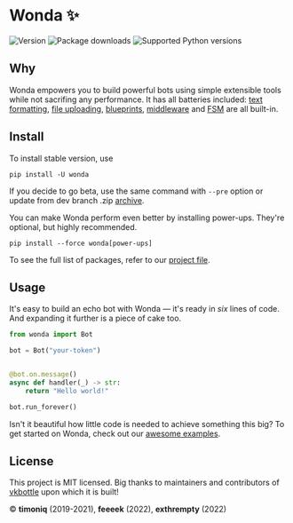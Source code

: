 # Wonda ✨

[//]: # (Links to examples)
[text formatting]: https://github.com/wondergram-org/wonda/blob/main/examples/high_level/formatting_example.py
[middleware]: https://github.com/wondergram-org/wonda/blob/main/examples/high_level/setup_middleware.py
[file uploading]: https://github.com/wondergram-org/wonda/blob/main/examples/high_level/file_upload_example.py
[blueprints]: https://github.com/wondergram-org/wonda/blob/main/examples/high_level/load_blueprints.py
[FSM]: https://github.com/wondergram-org/wonda/blob/main/examples/high_level/use_state_dispenser.py
[awesome examples]: https://github.com/wondergram-org/wonda/tree/main/examples/high_level

![Version](https://img.shields.io/pypi/v/wonda?label=version&style=flat-square)
![Package downloads](https://img.shields.io/pypi/dw/wonda?label=downloads&style=flat-square)
![Supported Python versions](https://img.shields.io/pypi/pyversions/wonda?label=supported%20python%20versions&style=flat-square)

## Why

Wonda empowers you to build powerful bots using simple extensible tools while not sacrifing any performance. It has all batteries included: [text formatting], [file uploading], [blueprints], [middleware] and [FSM] are all built-in.

## Install

To install stable version, use

```shell script
pip install -U wonda
```

If you decide to go beta, use the same command with `--pre` option or update from dev branch .zip [archive](https://github.com/wondergram-org/wonda/archive/refs/heads/dev.zip).

You can make Wonda perform even better by installing power-ups. They're optional, but highly recommended.

```shell script
pip install --force wonda[power-ups]
```

To see the full list of packages, refer to our [project file](https://github.com/wondergram-org/wonda/blob/main/pyproject.toml).

## Usage

It's easy to build an echo bot with Wonda — it's ready in *six* lines of code. And expanding it further is a piece of cake too.

```python
from wonda import Bot

bot = Bot("your-token")


@bot.on.message()
async def handler(_) -> str:
    return "Hello world!"

bot.run_forever()
```

Isn't it beautiful how little code is needed to achieve something this big? To get started on Wonda, check out our [awesome examples].

## License

This project is MIT licensed. Big thanks to maintainers and contributors of [vkbottle](https://github.com/vkbottle/vkbottle) upon which it is built!

© **timoniq** (2019-2021), **feeeek** (2022), **exthrempty** (2022)

